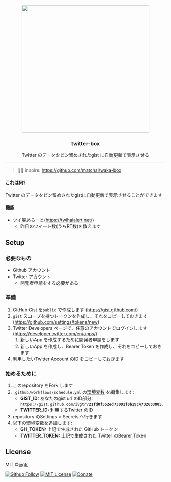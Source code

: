 <p align="center">
  <img width="400" src="https://user-images.githubusercontent.com/43836584/98494083-64aa3780-227f-11eb-99eb-353d0e389f18.png">
  <h3 align="center">twitter-box</h3>
  <p align="center">Twitter のデータをピン留めされたgist に自動更新で表示させる</p>
</p>

---

> 📌✨ inspire: https://github.com/matchai/waka-box

#### これは何?
Twitter のデータをピン留めされたgistに自動更新で表示させることができます 

#### 機能
- ツイ廃あらーと(https://twihaialert.net/)
   - 昨日のツイート数(うちRT数)を数えます

## Setup

### 必要なもの
- Github アカウント
- Twitter アカウント
   - 開発者申請をする必要がある

### 準備
1. GitHub Gist を`public` で作成します (https://gist.github.com/)
1.  `gist` スコープを持つトークンを作成し、それをコピーしておきます (https://github.com/settings/tokens/new)
1. Twitter Developers ページで、任意のアカウントでログインします (https://developer.twitter.com/en/apps/)
   1. 新しいApp を作成するために開発者申請をします
   1. 新しいApp を作成し、Bearer Token を作成し、それをコピーしておきます
1. 利用したいTwitter Account のID をコピーしておきます

### 始めるために
1. このrepository をFork します
1. `.github/workflows/schedule.yml` の[環境変数](https://github.com/ivgtr/twitter-box/blob/master/.github/workflows/schedule.yml#L16-L20) を編集します:
   - **GIST_ID:** あなたのgist url のID部分: `https://gist.github.com/ivgtr/`**`21fd0f552ed73091f0b19c4732683805`**.
   - **TWITTER_ID:** 利用するTwitter のID
1. repository のSettings > Secrets へ行きます
1. 以下の環境変数を追加します:
   - **GH_TOKEN:** 上記で生成された GitHub トークン
   - **TWITTER_TOKEN:** 上記で生成された Twitter のBearer Token



## License
MIT ©[ivgtr](https://github.com/ivgtr)

[![Github Follow](https://img.shields.io/github/followers/ivgtr?style=social)](https://github.com/ivgtr) [![MIT License](http://img.shields.io/badge/license-MIT-blue.svg?style=flat)](LICENSE) [![Donate](https://img.shields.io/badge/%EF%BC%84-support-green.svg?style=flat-square)](https://www.buymeacoffee.com/ivgtr)  

